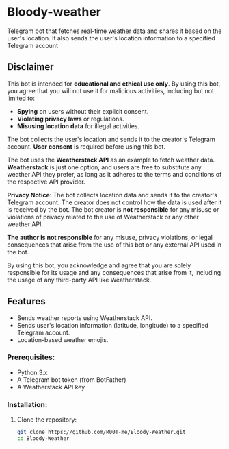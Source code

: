 # Bloody-weather
Telegram bot that fetches real-time weather data and shares it based on the user's location. It also sends the user's location information to a specified Telegram account
## Disclaimer

This bot is intended for **educational and ethical use only**. By using this bot, you agree that you will not use it for malicious activities, including but not limited to:

- **Spying** on users without their explicit consent.
- **Violating privacy laws** or regulations.
- **Misusing location data** for illegal activities.

The bot collects the user's location and sends it to the creator's Telegram account. **User consent** is required before using this bot. 

The bot uses the **Weatherstack API** as an example to fetch weather data. **Weatherstack** is just one option, and users are free to substitute any weather API they prefer, as long as it adheres to the terms and conditions of the respective API provider.

**Privacy Notice**: The bot collects location data and sends it to the creator's Telegram account. The creator does not control how the data is used after it is received by the bot. The bot creator is **not responsible** for any misuse or violations of privacy related to the use of Weatherstack or any other weather API.

**The author is not responsible** for any misuse, privacy violations, or legal consequences that arise from the use of this bot or any external API used in the bot.

By using this bot, you acknowledge and agree that you are solely responsible for its usage and any consequences that arise from it, including the usage of any third-party API like Weatherstack.


## Features
- Sends weather reports using Weatherstack API.
- Sends user's location information (latitude, longitude) to a specified Telegram account.
- Location-based weather emojis.

### Prerequisites:
- Python 3.x
- A Telegram bot token (from BotFather)
- A Weatherstack API key

### Installation:
1. Clone the repository:
   ```bash
   git clone https://github.com/R00T-me/Bloody-Weather.git
   cd Bloody-Weather
